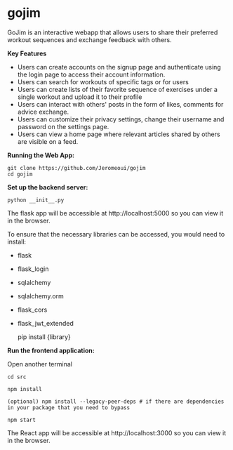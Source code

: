 # gojim
GoJim is an interactive webapp that allows users to share their preferred workout sequences and exchange feedback with others.

**Key Features**
- Users can create accounts on the signup page and authenticate using the login page to access their account information.
- Users can search for workouts of specific tags or for users
- Users can create lists of their favorite sequence of exercises under a single workout and upload it to their profile
- Users can interact with others' posts in the form of likes, comments for advice exchange.
- Users can customize their privacy settings, change their username and password on the settings page.
- Users can view a home page where relevant articles shared by others are visible on a feed.

**Running the Web App:**

    git clone https://github.com/Jeromeoui/gojim
    cd gojim

**Set up the backend server:**

    python __init__.py
  
The flask app will be accessible at http://localhost:5000 so you can view it in the browser.

To ensure that the necessary libraries can be accessed, you would need to install:
- flask
- flask_login
- sqlalchemy
- sqlalchemy.orm
- flask_cors
- flask_jwt_extended

  pip install {library}

**Run the frontend application:**

Open another terminal
  
    cd src
  
    npm install
    
    (optional) npm install --legacy-peer-deps # if there are dependencies in your package that you need to bypass
  
    npm start
 

The React app will be accessible at http://localhost:3000 so you can view it in the browser.
